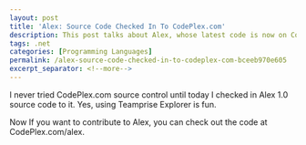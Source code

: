```yaml
---
layout: post
title: 'Alex: Source Code Checked In To CodePlex.com'
description: This post talks about Alex, whose latest code is now on CodePlex.
tags: .net
categories: [Programming Languages]
permalink: /alex-source-code-checked-in-to-codeplex-com-bceeb970e605
excerpt_separator: <!--more-->
---
```

I never tried CodePlex.com source control until today I checked in Alex 1.0 source code to it. Yes, using Teamprise Explorer is fun.

Now If you want to contribute to Alex, you can check out the code at CodePlex.com/alex.
<!--more-->